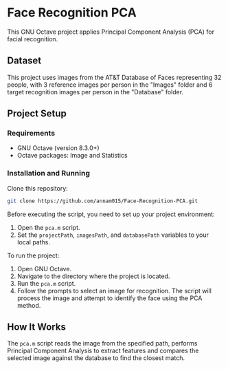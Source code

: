 # Face Recognition PCA

This GNU Octave project applies Principal Component Analysis (PCA) for facial recognition. 

## Dataset

This project uses images from the AT&T Database of Faces representing 32 people, with 3 reference images per person in the "Images" folder and 6 target recognition images per person in the "Database" folder.

## Project Setup

### Requirements

- GNU Octave (version 8.3.0+)
- Octave packages: Image and Statistics

### Installation and Running

Clone this repository:
   ```bash
git clone https://github.com/annam015/Face-Recognition-PCA.git
   ```

Before executing the script, you need to set up your project environment:
1. Open the `pca.m` script.
2. Set the `projectPath`, `imagesPath`, and `databasePath` variables to your local paths.

To run the project:
1. Open GNU Octave.
2. Navigate to the directory where the project is located.
3. Run the `pca.m` script. 
4. Follow the prompts to select an image for recognition. The script will process the image and attempt to identify the face using the PCA method.

## How It Works

The `pca.m` script reads the image from the specified path, performs Principal Component Analysis to extract features and compares the selected image against the database to find the closest match.
